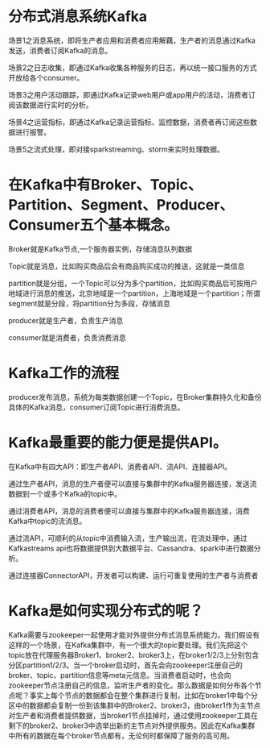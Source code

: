 # 分布式消息系统Kafka
场景1之消息系统，即将生产者应用和消费者应用解藕，生产者的消息通过Kafka发送，消费者订阅Kafka的消息。

场景2之日志收集，即通过Kafka收集各种服务的日志，再以统一接口服务的方式开放给各个consumer。

场景3之用户活动跟踪，即通过Kafka记录web用户或app用户的活动，消费者订阅该数据进行实时的分析。

场景4之运营指标，即通过Kafka记录运营指标、监控数据，消费者再订阅这些数据进行报警。

场景5之流式处理，即对接sparkstreaming、storm来实时处理数据。

# 在Kafka中有Broker、Topic、Partition、Segment、Producer、Consumer五个基本概念。
Broker就是Kafka节点,一个服务器实例，存储消息队列数据

Topic就是消息，比如购买商品后会有商品购买成功的推送，这就是一类信息

partition就是分组，一个Topic可以分为多个partition，比如购买商品后可按用户地域进行消息的推送，北京地域是一个partition，上海地域是一个partition；所谓segment就是分段，将partition分为多段，存储消息

producer就是生产者，负责生产消息

consumer就是消费者，负责消费消息

# Kafka工作的流程
producer发布消息，系统为每类数据创建一个Topic，在Broker集群持久化和备份具体的Kafka消息，consumer订阅Topic进行消费消息。

# Kafka最重要的能力便是提供API。
在Kafka中有四大API：即生产者API、消费者API、流API、连接器API。

通过生产者API，消息的生产者便可以直接与集群中的Kafka服务器连接，发送流数据到一个或多个Kafka的topic中。

通过消费者API，消息的消费者便可以直接与集群中的Kafka服务器连接，消费Kafka中topic的流消息。

通过流API，可顺利的从topic中消费输入流，生产输出流，在流处理中，通过Kafkastreams api也将数据提供到大数据平台、Cassandra、spark中进行数据分析。

通过连接器ConnectorAPI，开发者可以构建、运行可重复使用的生产者与消费者

# Kafka是如何实现分布式的呢？
Kafka需要与zookeeper一起使用才能对外提供分布式消息系统能力。我们假设有这样的一个场景，在Kafka集群中，有一个很大的topic要处理。我们先把这个topic放在代理服务器Broker1、broker2、broker3上，在broker1/2/3上分别包含分区partition1/2/3。当一个broker启动时，首先会向zookeeper注册自己的broker、topic、partition信息等meta元信息。当消费者启动时，也会向zookeeper节点注册自己的信息，监听生产者的变化。那么数据是如何分布各个节点呢？事实上每个节点的数据都会在整个集群进行复制，比如在broker1中每个分区中的数据都会复制一份到该集群中的Broker2、broker3，由broker1作为主节点对生产者和消费者提供数据，当broker1节点挂掉时，通过使用zookeeper工具在剩下的broker2、broker3中选举出新的主节点对外提供服务。因此在Kafka集群中所有的数据在每个broker节点都有，无论何时都保障了服务的高可用。
